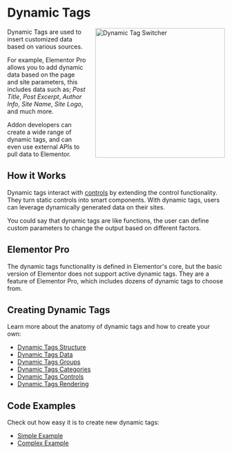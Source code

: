 # Dynamic Tags

<Badge type="tip" vertical="top" text="Elementor Core" /> <Badge type="warning" vertical="top" text="Advanced" />

<img :src="$withBase('/assets/img/dynamic-tag-switcher.png')" alt="Dynamic Tag Switcher" style="float: right; width: 300px; margin-left: 20px; margin-bottom: 20px;">

Dynamic Tags are used to insert customized data based on various sources.

For example, Elementor Pro allows you to add dynamic data based on the page and site parameters, this includes data such as; *Post Title*, *Post Excerpt*, *Author Info*, *Site Name*, *Site Logo*, and much more.

Addon developers can create a wide range of dynamic tags, and can even use external APIs to pull data to Elementor. 

## How it Works

Dynamic tags interact with [controls](./controls/) by extending the control functionality. They turn static controls into smart components. With dynamic tags, users can leverage dynamically generated data on their sites.

You could say that dynamic tags are like functions, the user can define custom parameters to change the output based on different factors.

## Elementor Pro

The dynamic tags functionality is defined in Elementor's core, but the basic version of Elementor does not support active dynamic tags. They are a feature of Elementor Pro, which includes dozens of dynamic tags to choose from.

## Creating Dynamic Tags

Learn more about the anatomy of dynamic tags and how to create your own:

* [Dynamic Tags Structure](./dynamic-tags/dynamic-tags-structure)
* [Dynamic Tags Data](./dynamic-tags/dynamic-tags-data)
* [Dynamic Tags Groups](./dynamic-tags/dynamic-tags-groups)
* [Dynamic Tags Categories](./dynamic-tags/dynamic-tags-categories)
* [Dynamic Tags Controls](./dynamic-tags/dynamic-tags-controls)
* [Dynamic Tags Rendering](./dynamic-tags/dynamic-tags-rendering)

## Code Examples

Check out how easy it is to create new dynamic tags:

* [Simple Example](./dynamic-tags/simple-example)
* [Complex Example](./dynamic-tags/complex-example)
